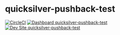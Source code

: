 # quicksilver-pushback-test

[![CircleCI](https://circleci.com/gh/mostafizpantheon/quicksilver-pushback-test.svg?style=shield)](https://circleci.com/gh/mostafizpantheon/quicksilver-pushback-test)
[![Dashboard quicksilver-pushback-test](https://img.shields.io/badge/dashboard-quicksilver_pushback_test-yellow.svg)](https://dashboard.pantheon.io/sites/1b38b0cb-ebc3-400d-ad4b-93661f63aab0#dev/code)
[![Dev Site quicksilver-pushback-test](https://img.shields.io/badge/site-quicksilver_pushback_test-blue.svg)](http://dev-quicksilver-pushback-test.pantheonsite.io/)